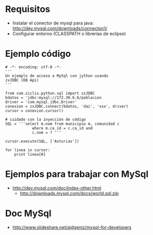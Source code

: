 
# Requisitos #
  * Instalar el conector de mysql para java: http://dev.mysql.com/downloads/connector/j/
  * Configurar entorno (CLASSPATH o librerías de eclipse)

# Ejemplo código #

```
# -*- encoding: utf-8 -*-
'''
Un ejemplo de acceso a MySql con jython usando 
zxJDBC (DB Api)
'''

from com.ziclix.python.sql import zxJDBC
bdatos = 'jdbc:mysql://172.30.6.6/poblacion
driver = 'com.mysql.jdbc.Driver'
conexion = zxJDBC.connect(bdatos, 'dai', 'xxx', driver)
cursor = conexion.cursor()

# cuidado con la inyección de código
SQL = '''select m.nom from municipio m, comunidad c
            where m.ca_id = c.ca_id and
            c.nom = ? '''

cursor.execute(SQL, ['Asturias'])
          
for linea in cursor:
    print linea[0]
```

# Ejemplos para trabajar con MySql #
  * http://dev.mysql.com/doc/index-other.html
    * http://downloads.mysql.com/docs/world.sql.zip
# Doc MySql #
  * http://www.slideshare.net/ajdgeniz/mysql-for-developers